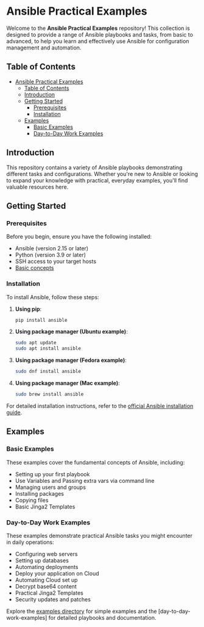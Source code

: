 # Ansible Practical Examples

Welcome to the **Ansible Practical Examples** repository! This collection is designed to provide a range of Ansible playbooks and tasks, from basic to advanced, to help you learn and effectively use Ansible for configuration management and automation.

## Table of Contents

- [Ansible Practical Examples](#ansible-practical-examples)
  - [Table of Contents](#table-of-contents)
  - [Introduction](#introduction)
  - [Getting Started](#getting-started)
    - [Prerequisites](#prerequisites)
    - [Installation](#installation)
  - [Examples](#examples)
    - [Basic Examples](#basic-examples)
    - [Day-to-Day Work Examples](#day-to-day-work-examples)


## Introduction

This repository contains a variety of Ansible playbooks demonstrating different tasks and configurations. Whether you're new to Ansible or looking to expand your knowledge with practical, everyday examples, you'll find valuable resources here.

## Getting Started

### Prerequisites

Before you begin, ensure you have the following installed:

- Ansible (version 2.15 or later)
- Python (version 3.9 or later)
- SSH access to your target hosts
- [Basic concepts](https://paulomenon.github.io/) 

### Installation

To install Ansible, follow these steps:

1. **Using pip**:
    ```sh
    pip install ansible
    ```

2. **Using package manager (Ubuntu example)**:
    ```sh
    sudo apt update
    sudo apt install ansible
    ```
3. **Using package manager (Fedora example)**:
    ```sh
    sudo dnf install ansible
    ```
4. **Using package manager (Mac example)**:
    ```sh
    sudo brew install ansible
    ```


For detailed installation instructions, refer to the [official Ansible installation guide](https://docs.ansible.com/ansible/latest/installation_guide/intro_installation.html).

## Examples

### Basic Examples

These examples cover the fundamental concepts of Ansible, including:

- Setting up your first playbook
- Use Variables and Passing extra vars via command line
- Managing users and groups
- Installing packages
- Copying files
- Basic Jinga2 Templates

### Day-to-Day Work Examples

These examples demonstrate practical Ansible tasks you might encounter in daily operations:

- Configuring web servers
- Setting up databases
- Automating deployments
- Deploy your application on Cloud
- Automating Cloud set up
- Decrypt base64 content
- Practical Jinga2 Templates
- Security updates and patches

Explore the [examples directory](./examples) for simple examples and the [day-to-day-work-examples] for detailed playbooks and documentation.


